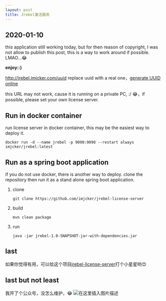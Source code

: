 ```yaml
---
layout: post
title: Jrebel激活服务
---
```


## 2020-01-10
this application still working today, but for then reason of copyright, I was not allow to publish this post, this is a way to work around if possible. LMAO...😂

**enjoy::)** 

http://jrebel.imjcker.com/uuid
replace uuid with a real one，[generate UUID online](https://1024tools.com/uuid)

this URL may not work, cause it is running on a private PC, :/ 😂，if possible, please set your own license server.

## Run in docker container
run license server in docker container, this may be the easiest way to deploy it. 
```shell
docker run -d --name jrebel -p 9090:9090 --restart always imjcker/jrebel:latest
```
## Run as a spring boot application
if you do not use docker, there is another way to deploy. clone the repository then run it as a stand alone spring boot application. 

1. clone 

	```shell
	git clone https://github.com/imjcker/jrebel-license-server
	```
2. build
	```shell
	mvn clean package
	```

3. run
	```shell
	java -jar jrebel-1.0-SNAPSHOT-jar-with-dependencies.jar
	```

## last 
如果你觉得有用，可以给这个项目[jrebel-license-server](https://github.com/imjcker/jrebel-license-server)打个小星星哟😊

## last but not least
我开了个公众号，没怎么维护，😂
![在这里插入图片描述](https://img-blog.csdnimg.cn/20200110090308294.jpg)